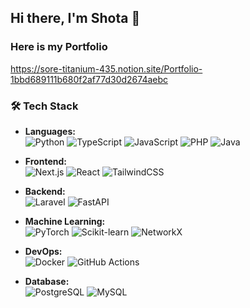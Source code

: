 ## Hi there, I'm Shota 👋
### Here is my Portfolio 
https://sore-titanium-435.notion.site/Portfolio-1bbd689111b680f2af77d30d2674aebc
### 🛠️ Tech Stack

- **Languages:**  
  ![Python](https://img.shields.io/badge/Python-3776AB?style=flat&logo=python&logoColor=white)
  ![TypeScript](https://img.shields.io/badge/TypeScript-3178C6?style=flat&logo=typescript&logoColor=white)
  ![JavaScript](https://img.shields.io/badge/JavaScript-F7DF1E?style=flat&logo=javascript&logoColor=black)
  ![PHP](https://img.shields.io/badge/PHP-777BB4?style=flat&logo=php&logoColor=white)
  ![Java](https://img.shields.io/badge/Java-007396?style=flat&logo=java&logoColor=white)

- **Frontend:**  
  ![Next.js](https://img.shields.io/badge/Next.js-000000?style=flat&logo=nextdotjs&logoColor=white)
  ![React](https://img.shields.io/badge/React-61DAFB?style=flat&logo=react&logoColor=black)
  ![TailwindCSS](https://img.shields.io/badge/TailwindCSS-38B2AC?style=flat&logo=tailwindcss&logoColor=white)

- **Backend:**  
  ![Laravel](https://img.shields.io/badge/Laravel-FF2D20?style=flat&logo=laravel&logoColor=white)
  ![FastAPI](https://img.shields.io/badge/FastAPI-009688?style=flat&logo=fastapi&logoColor=white)

- **Machine Learning:**  
  ![PyTorch](https://img.shields.io/badge/PyTorch-EE4C2C?style=flat&logo=pytorch&logoColor=white)
  ![Scikit-learn](https://img.shields.io/badge/Scikit--learn-F7931E?style=flat&logo=scikitlearn&logoColor=white)
  ![NetworkX](https://img.shields.io/badge/NetworkX-1D3557?style=flat)

- **DevOps:**  
  ![Docker](https://img.shields.io/badge/Docker-2496ED?style=flat&logo=docker&logoColor=white)
  ![GitHub Actions](https://img.shields.io/badge/GitHub_Actions-2088FF?style=flat&logo=github-actions&logoColor=white)

- **Database:**  
  ![PostgreSQL](https://img.shields.io/badge/PostgreSQL-336791?style=flat&logo=postgresql&logoColor=white)
  ![MySQL](https://img.shields.io/badge/MySQL-4479A1?style=flat&logo=mysql&logoColor=white)


<!--
### 📊 Most Used Languages
![Top Langs](https://github-readme-stats.vercel.app/api/top-langs/?username=Shota-OSD&layout=compact&theme=dark)


- 🔭 I’m currently working on ...
- 🌱 I’m currently learning ...
- 👯 I’m looking to collaborate on ...
- 🤔 I’m looking for help with ...
- 💬 Ask me about ...
- 📫 How to reach me: ...
- 😄 Pronouns: ...
- ⚡ Fun fact: ...
-->

